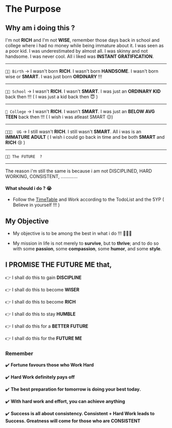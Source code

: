 # The Purpose

## Why am i doing this ?

I'm not **RICH** and I'm not **WISE**, remember those days back in school and college where i had no money while being immature about it. I was seen as a poor kid. I was underestimated by almost all. I was skinny and not handsome. I was never cool. All i liked was __INSTANT GRATIFICATION__.

---

```👶🏻 Birth``` -> I wasn't born __RICH__. I wasn't born __HANDSOME__. I wasn't born wise or __SMART__. I was just born __ORDINARY__ !!! 

---

```👦🏻 School``` -> I wasn't __RICH__. I wasn't __SMART__. I was just an __ORDINARY KID__ back then !!! ( I was just a kid back then 😇 )

---

```🧑 College``` -> I wasn't __RICH__. I wasn't __SMART__. I was just an __BELOW AVG TEEN__ back then !!! ( I wish i was atleast SMART 😔)

---

```👨🏻‍🎓  UG``` -> I still wasn't __RICH__. I still wasn't __SMART__. All i was is an __IMMATURE ADULT__ ( I wish i could go back in time and be both __SMART__ and __RICH__ 😢 )

---


```👨🏻 The FUTURE  ?```

---

The reason i'm still the same is because i am not DISCIPLINED, HARD WORKING, CONSISTENT, .............

#### What should i do ? 😭

- Follow the [TimeTable](https://github.com/moi-journal/TimeTable/blob/master/README.md) and Work according to the TodoList and the 5YP ( Believe in yourself !!! )

## My Objective

- My objective is to be among the best in what i do !!! 👨🏻‍💻 

- My mission in life is not merely to __survive__, but to __thrive__; and to do so with some __passion__, some __compassion__, some __humor__, and some __style__.

## I PROMISE THE FUTURE ME that,

👉 I shall do this to gain **DISCIPLINE** 

👉 I shall do this to become **WISER**

👉 I shall do this to become **RICH**

👉 I shall do this to stay **HUMBLE**

👉 I shall do this for a **BETTER FUTURE**

👉 I shall do this for the **FUTURE ME**

### Remember  

✔️ **Fortune favours those who Work Hard**

✔️ **Hard Work definitely pays off**

✔️ **The best preparation for tomorrow is doing your best today.**

✔️ **With hard work and effort, you can achieve anything**

✔️ **Success is all about consistency. Consistent + Hard Work leads to Success. Greatness will come for those who are CONSISTENT**

